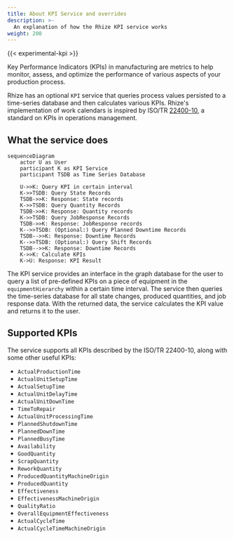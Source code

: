 ```yaml
---
title: About KPI Service and overrides
description: >-
  An explanation of how the Rhize KPI service works
weight: 200
---
```


{{< experimental-kpi >}}

Key Performance Indicators (KPIs) in manufacturing are metrics to help monitor, assess, and optimize the performance of various aspects of your production process.

Rhize has an optional `KPI` service that queries process values persisted to a time-series database and then calculates various KPIs.
Rhize's implementation of work calendars is inspired by ISO/TR [22400-10](https://www.iso.org/obp/ui/?_escaped_fragment_=iso:std:71283:en), a standard on KPIs in operations management.

## What the service does

```mermaid
sequenceDiagram
    actor U as User
    participant K as KPI Service
    participant TSDB as Time Series Database

    U->>K: Query KPI in certain interval
    K->>TSDB: Query State Records
    TSDB->>K: Response: State records
    K->>TSDB: Query Quantity Records
    TSDB->>K: Response: Quantity records
    K->>TSDB: Query JobResponse Records
    TSDB->>K: Response: JobResponse records
    K-->>TSDB: (Optional:) Query Planned Downtime Records
    TSDB-->>K: Response: Downtime Records
    K-->>TSDB: (Optional:) Query Shift Records
    TSDB-->>K: Response: Downtime Records
    K->>K: Calculate KPIs
    K->U: Response: KPI Result
```

The KPI service provides an interface in the graph database for the user to query a list of pre-defined KPIs on a piece of equipment in the `equipmentHierarchy` within a certain time interval.
The service then queries the time-series database for all state changes, produced quantities, and job response data.
With the returned data, the service calculates the KPI value and returns it to the user.

## Supported KPIs

The service supports all KPIs described by the ISO/TR 22400-10,
along with some other useful KPIs:

- `ActualProductionTime`
- `ActualUnitSetupTime`
- `ActualSetupTime`
- `ActualUnitDelayTime`
- `ActualUnitDownTime`
- `TimeToRepair`
- `ActualUnitProcessingTime`
- `PlannedShutdownTime`
- `PlannedDownTime`
- `PlannedBusyTime`
- `Availability`
- `GoodQuantity`
- `ScrapQuantity`
- `ReworkQuantity`
- `ProducedQuantityMachineOrigin`
- `ProducedQuantity`
- `Effectiveness`
- `EffectivenessMachineOrigin`
- `QualityRatio`
- `OverallEquipmentEffectiveness`
- `ActualCycleTime`
- `ActualCycleTimeMachineOrigin`

